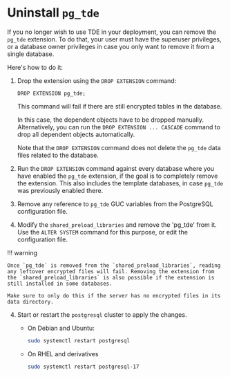 # Uninstall `pg_tde`

If you no longer wish to use TDE in your deployment, you can remove the `pg_tde` extension. To do that, your user must have the superuser privileges, or a database owner privileges in case you only want to remove it from a single database.

Here's how to do it:

1. Drop the extension using the `DROP EXTENSION` command:

    ```
    DROP EXTENSION pg_tde;
    ```

    This command will fail if there are still encrypted tables in the database.    

    In this case, the dependent objects have to be dropped manually. Alternatively, you can run the `DROP EXTENSION ... CASCADE` command to drop all dependent objects automatically.     

    Note that the `DROP EXTENSION` command does not delete the `pg_tde` data files related to the database.

2. Run the `DROP EXTENSION` command against every database where you have enabled the `pg_tde` extension, if the goal is to completely remove the extension. This also includes the template databases, in case `pg_tde` was previously enabled there.

3. Remove any reference to `pg_tde` GUC variables from the PostgreSQL configuration file.

4. Modify the `shared_preload_libraries` and remove the 'pg_tde' from it. Use the `ALTER SYSTEM` command for this purpose, or edit the configuration file.

!!! warning

    Once `pg_tde` is removed from the `shared_preload_libraries`, reading any leftover encrypted files will fail. Removing the extension from the `shared_preload_libraries` is also possible if the extension is still installed in some databases.

    Make sure to only do this if the server has no encrypted files in its data directory.

4. Start or restart the `postgresql` cluster to apply the changes.

    * On Debian and Ubuntu:    

       ```sh
       sudo systemctl restart postgresql
       ```
    
    * On RHEL and derivatives

       ```sh
       sudo systemctl restart postgresql-17
       ```
